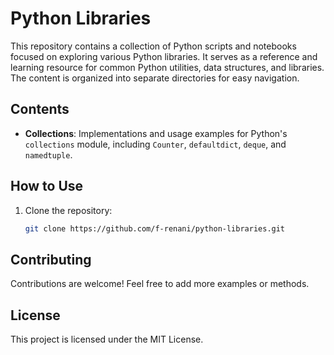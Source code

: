 # Python Libraries

This repository contains a collection of Python scripts and notebooks focused on exploring various Python libraries. It serves as a reference and learning resource for common Python utilities, data structures, and libraries. The content is organized into separate directories for easy navigation.

## Contents

- **Collections**: Implementations and usage examples for Python's `collections` module, including `Counter`, `defaultdict`, `deque`, and `namedtuple`.
<!-- - **Itertools**: Examples and common patterns using the `itertools` library, showcasing powerful iteration tools.
- **Pandas**: Tutorials and examples for data manipulation and analysis using the Pandas library. -->


## How to Use

1. Clone the repository:
   ```bash
   git clone https://github.com/f-renani/python-libraries.git


## Contributing
Contributions are welcome! Feel free to add more examples or methods.

## License
This project is licensed under the MIT License.
